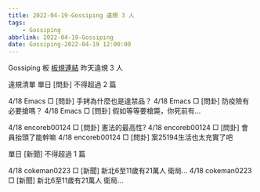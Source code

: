 ```yaml
---
title: 2022-04-19-Gossiping 違規 3 人
tags:
    - Gossiping
abbrlink: 2022-04-19-Gossiping
date: Gossiping-2022-04-19 12:00:00
---
```

Gossiping 板 [板規連結](https://www.ptt.cc/bbs/Gossiping/M.1637425085.A.07D.html)
昨天違規 3 人
<!-- more -->

違規清單
單日 [問卦] 不得超過 2 篇

4/18 Emacs □ [問卦] 手銬為什麼也是違禁品？
4/18 Emacs □ [問卦] 防疫險有必要搶嗎？
4/18 Emacs □ [問卦] 假如等等要槍斃，你死前有…

4/18 encoreb00124 □ [問卦] 憲法的最高性?
4/18 encoreb00124 □ [問卦] 會員抬頭了能幹嘛
4/18 encoreb00124 □ [問卦] 案25194生活也太充實了吧

單日 [新聞] 不得超過 1 篇

4/18 cokeman0223 □ [新聞] 新北6至11歲有21萬人 衛局…
4/18 cokeman0223 □ [新聞] 新北6至11歲有21萬人 衛局…